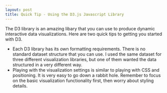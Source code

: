 ```yaml
---
layout: post
title: Quick Tip - Using the D3.js Javascript Library
---
```

The D3 library is an amazing libary that you can use to produce dynamic interactive data visualizations. Here are two quick tips to getting you started with D3. 

- Each D3 library has its own formatting requirements. There is no standard dataset structure that you can use. I used the same dataset for three different visualization libraries, but one of them wanted the data structured in a very different way. 
- Playing with the visualization settings is similar to playing with CSS and positioning. It is very easy to go down a rabbit hole. Remember to focus on the basic visualization functionality first, then worry about styling details.
